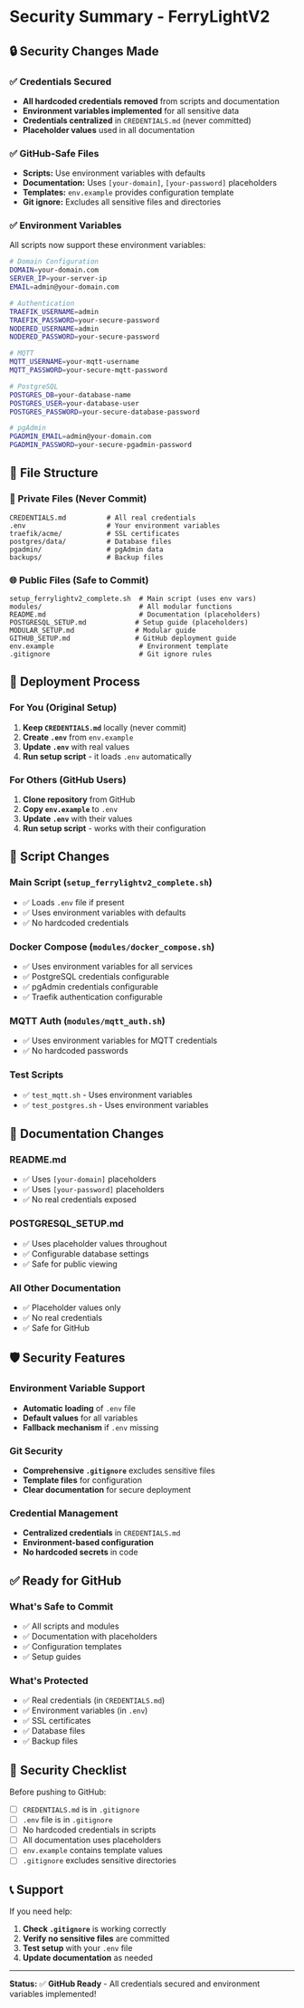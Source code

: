 # Security Summary - FerryLightV2

## 🔒 Security Changes Made

### ✅ Credentials Secured
- **All hardcoded credentials removed** from scripts and documentation
- **Environment variables implemented** for all sensitive data
- **Credentials centralized** in `CREDENTIALS.md` (never committed)
- **Placeholder values** used in all documentation

### ✅ GitHub-Safe Files
- **Scripts:** Use environment variables with defaults
- **Documentation:** Uses `[your-domain]`, `[your-password]` placeholders
- **Templates:** `env.example` provides configuration template
- **Git ignore:** Excludes all sensitive files and directories

### ✅ Environment Variables
All scripts now support these environment variables:

```bash
# Domain Configuration
DOMAIN=your-domain.com
SERVER_IP=your-server-ip
EMAIL=admin@your-domain.com

# Authentication
TRAEFIK_USERNAME=admin
TRAEFIK_PASSWORD=your-secure-password
NODERED_USERNAME=admin
NODERED_PASSWORD=your-secure-password

# MQTT
MQTT_USERNAME=your-mqtt-username
MQTT_PASSWORD=your-secure-mqtt-password

# PostgreSQL
POSTGRES_DB=your-database-name
POSTGRES_USER=your-database-user
POSTGRES_PASSWORD=your-secure-database-password

# pgAdmin
PGADMIN_EMAIL=admin@your-domain.com
PGADMIN_PASSWORD=your-secure-pgadmin-password
```

## 📁 File Structure

### 🔐 Private Files (Never Commit)
```
CREDENTIALS.md          # All real credentials
.env                    # Your environment variables
traefik/acme/           # SSL certificates
postgres/data/          # Database files
pgadmin/                # pgAdmin data
backups/                # Backup files
```

### 🌐 Public Files (Safe to Commit)
```
setup_ferrylightv2_complete.sh  # Main script (uses env vars)
modules/                        # All modular functions
README.md                       # Documentation (placeholders)
POSTGRESQL_SETUP.md            # Setup guide (placeholders)
MODULAR_SETUP.md               # Modular guide
GITHUB_SETUP.md                # GitHub deployment guide
env.example                     # Environment template
.gitignore                      # Git ignore rules
```

## 🚀 Deployment Process

### For You (Original Setup)
1. **Keep `CREDENTIALS.md`** locally (never commit)
2. **Create `.env`** from `env.example`
3. **Update `.env`** with real values
4. **Run setup script** - it loads `.env` automatically

### For Others (GitHub Users)
1. **Clone repository** from GitHub
2. **Copy `env.example`** to `.env`
3. **Update `.env`** with their values
4. **Run setup script** - works with their configuration

## 🔧 Script Changes

### Main Script (`setup_ferrylightv2_complete.sh`)
- ✅ Loads `.env` file if present
- ✅ Uses environment variables with defaults
- ✅ No hardcoded credentials

### Docker Compose (`modules/docker_compose.sh`)
- ✅ Uses environment variables for all services
- ✅ PostgreSQL credentials configurable
- ✅ pgAdmin credentials configurable
- ✅ Traefik authentication configurable

### MQTT Auth (`modules/mqtt_auth.sh`)
- ✅ Uses environment variables for MQTT credentials
- ✅ No hardcoded passwords

### Test Scripts
- ✅ `test_mqtt.sh` - Uses environment variables
- ✅ `test_postgres.sh` - Uses environment variables

## 📖 Documentation Changes

### README.md
- ✅ Uses `[your-domain]` placeholders
- ✅ Uses `[your-password]` placeholders
- ✅ No real credentials exposed

### POSTGRESQL_SETUP.md
- ✅ Uses placeholder values throughout
- ✅ Configurable database settings
- ✅ Safe for public viewing

### All Other Documentation
- ✅ Placeholder values only
- ✅ No real credentials
- ✅ Safe for GitHub

## 🛡️ Security Features

### Environment Variable Support
- **Automatic loading** of `.env` file
- **Default values** for all variables
- **Fallback mechanism** if `.env` missing

### Git Security
- **Comprehensive `.gitignore`** excludes sensitive files
- **Template files** for configuration
- **Clear documentation** for secure deployment

### Credential Management
- **Centralized credentials** in `CREDENTIALS.md`
- **Environment-based configuration**
- **No hardcoded secrets** in code

## ✅ Ready for GitHub

### What's Safe to Commit
- ✅ All scripts and modules
- ✅ Documentation with placeholders
- ✅ Configuration templates
- ✅ Setup guides

### What's Protected
- ✅ Real credentials (in `CREDENTIALS.md`)
- ✅ Environment variables (in `.env`)
- ✅ SSL certificates
- ✅ Database files
- ✅ Backup files

## 🚨 Security Checklist

Before pushing to GitHub:
- [ ] `CREDENTIALS.md` is in `.gitignore`
- [ ] `.env` file is in `.gitignore`
- [ ] No hardcoded credentials in scripts
- [ ] All documentation uses placeholders
- [ ] `env.example` contains template values
- [ ] `.gitignore` excludes sensitive directories

## 📞 Support

If you need help:
1. **Check `.gitignore`** is working correctly
2. **Verify no sensitive files** are committed
3. **Test setup** with your `.env` file
4. **Update documentation** as needed

---

**Status:** ✅ **GitHub Ready** - All credentials secured and environment variables implemented! 